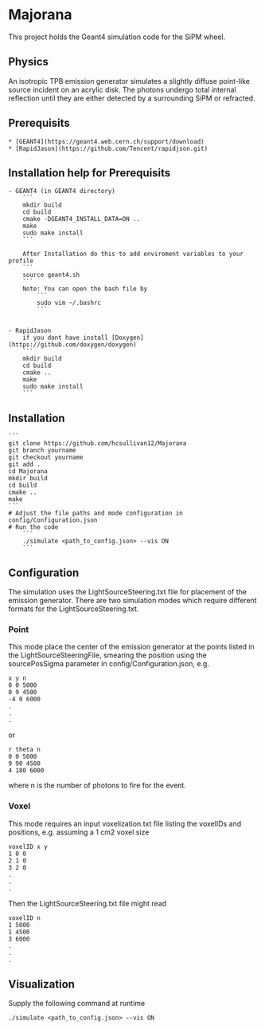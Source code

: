 # Majorana
This project holds the Geant4 simulation code for the SiPM wheel.

## Physics
An isotropic TPB emission generator simulates a slightly diffuse point-like source incident on an acrylic disk. The photons undergo total internal reflection until they are either detected by a surrounding SiPM or refracted. 

## Prerequisits
	* [GEANT4](https://geant4.web.cern.ch/support/download)
	* [RapidJason](https://github.com/Tencent/rapidjson.git)

## Installation help for Prerequisits
	- GEANT4 (in GEANT4 directory)
		```
		mkdir build
		cd build
		cmake -DGEANT4_INSTALL_DATA=ON ..
		make
		sudo make install
		```

		After Installation do this to add enviroment variables to your profile
		```
		source geant4.sh
		```
		Note: You can open the bash file by		
			```
			sudo vim ~/.bashrc
			```
		
		
	- RapidJason
	    if you dont have install [Doxygen](https://github.com/doxygen/doxygen) 
		``` 
		mkdir build
		cd build
		cmake ..
		make
		sudo make install
        ```
	
## Installation

    ```
	git clone https://github.com/hcsullivan12/Majorana
	git branch yourname
	git checkout yourname
	git add .
	cd Majorana
	mkdir build
	cd build
	cmake ..
	make
	```
	# Adjust the file paths and mode configuration in config/Configuration.json
	# Run the code
		``` 
		./simulate <path_to_config.json> --vis ON
		```
		
## Configuration
The simulation uses the LightSourceSteering.txt file for placement of the emission generator. 
There are two simulation modes which require different formats for the LightSourceSteering.txt.
### Point
This mode place the center of the emission generator at the points listed in the LightSourceSteeringFile, smearing the position using the sourcePosSigma parameter in config/Configuration.json, e.g.
```
x y n
0 0 5000
0 9 4500
-4 0 6000
.
.
.
```
or 
```
r theta n
0 0 5000
9 90 4500
4 180 6000
```
where n is the number of photons to fire for the event. 

### Voxel 
This mode requires an input voxelization.txt file listing the voxelIDs and positions, e.g. assuming a 1 cm2 voxel size
```
voxelID x y
1 0 0
2 1 0
3 2 0
.
.
.
```
Then the LightSourceSteering.txt file might read
```
voxelID n
1 5000
1 4500
3 6000
.
.
.
```
## Visualization
Supply the following command at runtime
```
./simulate <path_to_config.json> --vis ON




	

